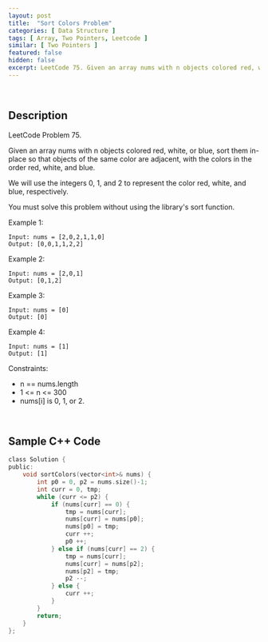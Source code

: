 ```yaml
---
layout: post
title:  "Sort Colors Problem"
categories: [ Data Structure ]
tags: [ Array, Two Pointers, Leetcode ]
similar: [ Two Pointers ]
featured: false
hidden: false
excerpt: LeetCode 75. Given an array nums with n objects colored red, white, or blue, sort them in-place so that objects of the same color are adjacent, with the colors in the order red, white, and blue.
---
```


<br />

## Description

LeetCode Problem 75. 

Given an array nums with n objects colored red, white, or blue, sort them in-place so that objects of the same color are adjacent, with the colors in the order red, white, and blue.

We will use the integers 0, 1, and 2 to represent the color red, white, and blue, respectively.

You must solve this problem without using the library's sort function.

 

Example 1:
```
Input: nums = [2,0,2,1,1,0]
Output: [0,0,1,1,2,2]
```

Example 2:
```
Input: nums = [2,0,1]
Output: [0,1,2]
```

Example 3:
```
Input: nums = [0]
Output: [0]
```

Example 4:
```
Input: nums = [1]
Output: [1]
```
 

Constraints:

* n == nums.length
* 1 <= n <= 300
* nums[i] is 0, 1, or 2.

<br />

## Sample C++ Code


```c
class Solution {
public:
    void sortColors(vector<int>& nums) {
        int p0 = 0, p2 = nums.size()-1;
        int curr = 0, tmp;
        while (curr <= p2) {
            if (nums[curr] == 0) {
                tmp = nums[curr];
                nums[curr] = nums[p0];
                nums[p0] = tmp;
                curr ++;
                p0 ++;
            } else if (nums[curr] == 2) {
                tmp = nums[curr];
                nums[curr] = nums[p2];
                nums[p2] = tmp;
                p2 --;
            } else {
                curr ++;
            }
        }
        return;
    }
};
```
